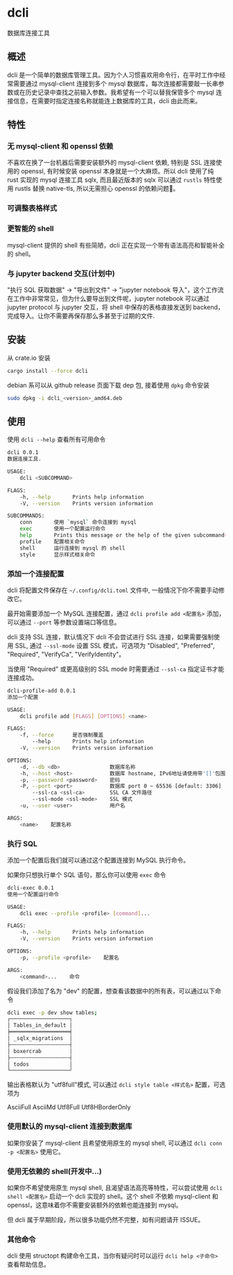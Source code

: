 # dcli
数据库连接工具

## 概述

dcli 是一个简单的数据库管理工具。因为个人习惯喜欢用命令行，在平时工作中经常需要通过 mysql-client 连接到多个 mysql 数据库，每次连接都需要敲一长串参数或在历史记录中查找之前输入参数。我希望有一个可以替我保管多个 mysql 连接信息，在需要时指定连接名称就能连上数据库的工具，dcli 由此而来。


## 特性

### 无 mysql-client 和 openssl 依赖

不喜欢在换了一台机器后需要安装额外的 mysql-client 依赖, 特别是 SSL 连接使用的 openssl, 有时候安装 openssl 本身就是一个大麻烦。所以 dcli 使用了纯 rust 实现的 mysql 连接工具 sqlx, 而且最近版本的 sqlx 可以通过 `rustls` 特性使用 rustls 替换 native-tls, 所以无需担心 openssl 的依赖问题🎉。

### 可调整表格样式

### 更智能的 shell

mysql-client 提供的 shell 有些简陋，dcli 正在实现一个带有语法高亮和智能补全的 shell。

### 与 jupyter backend 交互(计划中)

"执行 SQL 获取数据" -> "导出到文件" -> "jupyter notebook 导入"，这个工作流在工作中非常常见，但为什么要导出到文件呢，jupyter notebook 可以通过 jupyter protocol 与 jupyter 交互，将 shell 中保存的表格直接发送到 backend，完成导入。让你不需要再保存那么多甚至于过期的文件.

## 安装

从 crate.io 安装

```bash
cargo install --force dcli
```

debian 系可以从 github release 页面下载 dep 包, 接着使用 `dpkg` 命令安装


```bash
sudo dpkg -i dcli_<version>_amd64.deb
```

## 使用

使用 `dcli --help` 查看所有可用命令

```bash
dcli 0.0.1
数据连接工具.

USAGE:
    dcli <SUBCOMMAND>

FLAGS:
    -h, --help       Prints help information
    -V, --version    Prints version information

SUBCOMMANDS:
    conn       使用 `mysql` 命令连接到 mysql
    exec       使用一个配置运行命令
    help       Prints this message or the help of the given subcommand(s)
    profile    配置相关命令
    shell      运行连接到 mysql 的 shell
    style      显示样式相关命令
```

### 添加一个连接配置

dcli 将配置文件保存在 `~/.config/dcli.toml` 文件中, 一般情况下你不需要手动修改它。

最开始需要添加一个 MySQL 连接配置，通过 `dcli profile add <配置名>` 添加，可以通过 `--port` 等参数设置端口等信息。

dcli 支持 SSL 连接，默认情况下 dcli 不会尝试进行 SSL 连接，如果需要强制使用 SSL, 通过 `--ssl-mode` 设置 SSL 模式，可选项为 "Disabled", "Preferred", "Required", "VerifyCa", "VerifyIdentity"。

当使用 "Required" 或更高级别的 SSL mode 时需要通过 `--ssl-ca` 指定证书才能连接成功。


```bash
dcli-profile-add 0.0.1
添加一个配置

USAGE:
    dcli profile add [FLAGS] [OPTIONS] <name>

FLAGS:
    -f, --force      是否强制覆盖
        --help       Prints help information
    -V, --version    Prints version information

OPTIONS:
    -d, --db <db>                数据库名称
    -h, --host <host>            数据库 hostname, IPv6地址请使用带'[]'包围 [default: localhost]
    -p, --password <password>    密码
    -P, --port <port>            数据库 port 0 ~ 65536 [default: 3306]
        --ssl-ca <ssl-ca>        SSL CA 文件路径
        --ssl-mode <ssl-mode>    SSL 模式
    -u, --user <user>            用户名

ARGS:
    <name>    配置名称
```

### 执行 SQL

添加一个配置后我们就可以通过这个配置连接到 MySQL 执行命令。

如果你只想执行单个 SQL 语句，那么你可以使用 `exec` 命令

```bash
dcli-exec 0.0.1
使用一个配置运行命令

USAGE:
    dcli exec --profile <profile> [command]...

FLAGS:
    -h, --help       Prints help information
    -V, --version    Prints version information

OPTIONS:
    -p, --profile <profile>    配置名

ARGS:
    <command>...    命令
```

假设我们添加了名为 "dev" 的配置，想查看该数据中的所有表，可以通过以下命令

```bash
dcli exec -p dev show tables;
┌───────────────────┐
│ Tables_in_default │
╞═══════════════════╡
│ _sqlx_migrations  │
├╌╌╌╌╌╌╌╌╌╌╌╌╌╌╌╌╌╌╌┤
│ boxercrab         │
├╌╌╌╌╌╌╌╌╌╌╌╌╌╌╌╌╌╌╌┤
│ todos             │
└───────────────────┘
```

输出表格默认为 "utf8full"模式, 可以通过 `dcli style table <样式名>` 配置，可选项为

AsciiFull AsciiMd Utf8Full Utf8HBorderOnly

### 使用默认的 mysql-client 连接到数据库

如果你安装了 mysql-client 且希望使用原生的 mysql shell, 可以通过 `dcli conn -p <配置名>` 使用它。

### 使用无依赖的 shell(开发中...)

如果你不希望使用原生 mysql shell, 且渴望语法高亮等特性，可以尝试使用 `dcli shell <配置名>` 启动一个 dcli
实现的 shell。这个 shell 不依赖 mysql-client 和 openssl，这意味着你不需要安装额外的依赖也能连接到 mysql。

但 dcli 属于早期阶段，所以很多功能仍然不完整，如有问题请开 ISSUE。

### 其他命令

dcli 使用 structopt 构建命令工具，当你有疑问时可以运行 `dcli help <子命令>` 查看帮助信息。

